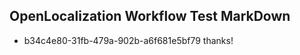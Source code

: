 ## OpenLocalization Workflow Test MarkDown
* b34c4e80-31fb-479a-902b-a6f681e5bf79 
thanks!<!--HONumber=Mar16_HO4-->
